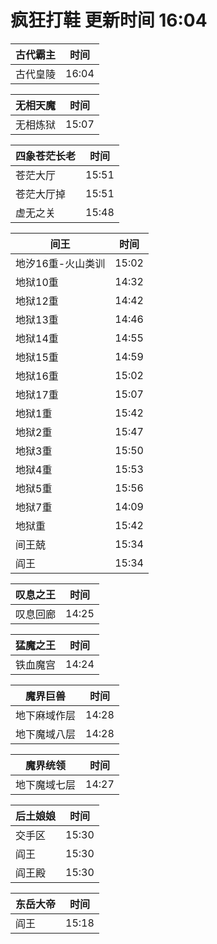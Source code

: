 # 疯狂打鞋 更新时间 16:04

| 古代霸主   | 时间    |
|--------|-------|
| 古代皇陵 | 16:04 |

| 无相天魔   | 时间    |
|--------|-------|
| 无相炼狱 | 15:07 |

| 四象苍茫长老   | 时间    |
|--------|-------|
| 苍茫大厅 | 15:51 |
| 苍茫大厅掉 | 15:51 |
| 虚无之关 | 15:48 |

| 间王   | 时间    |
|--------|-------|
| 地汐16重-火山类训 | 15:02 |
| 地狱10重 | 14:32 |
| 地狱12重 | 14:42 |
| 地狱13重 | 14:46 |
| 地狱14重 | 14:55 |
| 地狱15重 | 14:59 |
| 地狱16重 | 15:02 |
| 地狱17重 | 15:07 |
| 地狱1重 | 15:42 |
| 地狱2重 | 15:47 |
| 地狱3重 | 15:50 |
| 地狱4重 | 15:53 |
| 地狱5重 | 15:56 |
| 地狱7重 | 14:09 |
| 地狱重 | 15:42 |
| 间王兢 | 15:34 |
| 阎王 | 15:34 |

| 叹息之王   | 时间    |
|--------|-------|
| 叹息回廊 | 14:25 |

| 猛魔之王   | 时间    |
|--------|-------|
| 铁血魔宫 | 14:24 |

| 魔界巨兽   | 时间    |
|--------|-------|
| 地下麻域作层 | 14:28 |
| 地下魔域八层 | 14:28 |

| 魔界统领   | 时间    |
|--------|-------|
| 地下魔域七层 | 14:27 |

| 后土娘娘   | 时间    |
|--------|-------|
| 交手区 | 15:30 |
| 阎王 | 15:30 |
| 阎王殿 | 15:30 |

| 东岳大帝   | 时间    |
|--------|-------|
| 阎王 | 15:18 |
